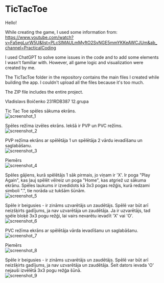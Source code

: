 # TicTacToe

Hello!  

While creating the game, I used some information from:  
https://www.youtube.com/watch?v=Fa5egLurW5U&list=PLcSIMAULmMyftO2SvNGE5mmYKKeAWCJUm&ab_channel=PracticalCoding

I used ChatGPT to solve some issues in the code and to add some elements I wasn't familiar with. However, all game logic and visualization were created by me.

The TicTacToe folder in the repository contains the main files I created while building the app. I couldn't upload all the files because it's too much.  

The ZIP file includes the entire project.

Vladislavs Boičenko 231RDB387 12.grupa


Tic Tac Toe spēles sākuma ekrāns.  
![screenshot_1](https://github.com/user-attachments/assets/c34cf4f1-8474-4e4c-b0af-34b131915645)

Spēles režīma izvēles ekrāns. Iekšā ir PVP un PVC režīms.  
![screenshot_2](https://github.com/user-attachments/assets/545616da-d7ea-43b2-98e7-7cb460762ce3)

PVP režīma ekrāns ar spēlētāja 1 un spēlētāja 2 vārdu ievadīšanu un saglabāšanu.  
![screenshot_3](https://github.com/user-attachments/assets/b9ae14a2-6b87-4da6-9bc5-ed15e621835c)

Piemērs  
![screenshot_4](https://github.com/user-attachments/assets/2966c2b5-4304-4abd-b07f-dcf7efdc0934)

Spēles gājiens, kurā spēlētājs 1 sāk pirmais, jo viņam ir 'X'. Ir poga "Play Again", kas ļauj spēlēt vēlreiz un poga "Home", kas atgriež uz sākuma ekrānu. Spēles laukums ir izvedidots kā 3x3 pogas režģis, kurā redzami simboli ".", tie norāda uz tukšām šūnām.  
![screenshot_5](https://github.com/user-attachments/assets/c79b1ac7-2eb3-41bb-8313-34adbe907fab)

Spēle ir beigusies - ir zināms uzvarētājs un zaudētājs. Spēlē var būt arī neizšķirts gadījums, ja nav uzvarētāja un zaudētāja.
Ja ir uzvarētājs, tad spēle bloķē 3x3 pogu režģi, lai vairs nevarētu ievadīt 'X' vai 'O'.  
![screenshot_6](https://github.com/user-attachments/assets/d5a02803-bb3a-4673-a074-aad2aafb2dcb)

PVC režīma ekrāns ar spēlētāja vārda ievadīšanu un saglabāšanu.  
![screenshot_7](https://github.com/user-attachments/assets/6b4e18f9-d2ac-413a-bd93-f31d2b0f5b52)

Piemērs  
![screenshot_8](https://github.com/user-attachments/assets/df33e138-5fe0-4756-b470-e26dc9e3f577)

Spēle ir beigusies - ir zināms uzvarētājs un zaudētājs. Spēlē var būt arī neizšķirts gadījums, ja nav uzvarētāja un zaudētāja.
Šeit dators ievada 'O' nejauši izvēlētā 3x3 pogu režģa šūnā.  
![screenshot_9](https://github.com/user-attachments/assets/c5d6f371-83fc-4f31-bede-7188308d61b9)






